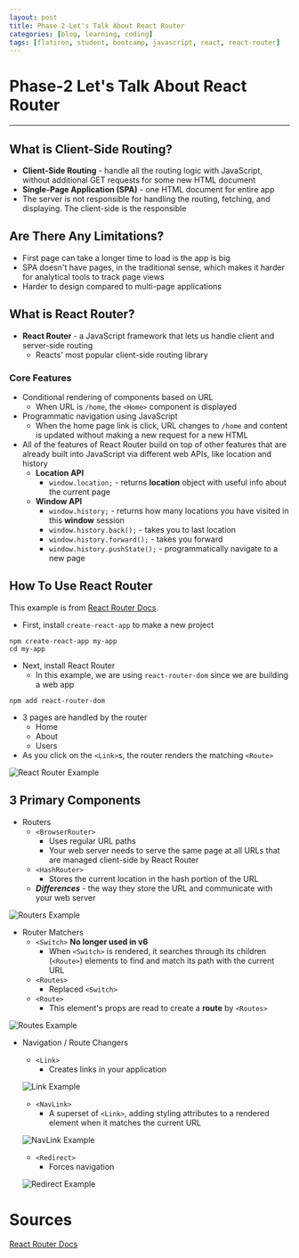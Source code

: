 ```yaml
---
layout: post
title: Phase 2-Let's Talk About React Router
categories: [blog, learning, coding]
tags: [flatiron, student, bootcamp, javascript, react, react-router] 
---
```

# Phase-2 Let's Talk About React Router
---
## What is Client-Side Routing?

- **Client-Side Routing** - handle all the routing logic with JavaScript, without additional GET requests for some new HTML document
- **Single-Page Application (SPA)** - one HTML document for entire app
- The server is not responsible for handling the routing, fetching, and displaying. The client-side is the responsible

## Are There Any Limitations?
- First page can take a longer time to load is the app is big
- SPA doesn't have pages, in the traditional sense, which makes it harder for analytical tools to track page views
- Harder to design compared to multi-page applications

## What is React Router?
- **React Router** - a JavaScript framework that lets us handle client and server-side routing
    - Reacts' most popular client-side routing library

### Core Features

- Conditional rendering of components based on URL
    - When URL is `/home`, the `<Home>` component is displayed
- Programmatic navigation using JavaScript
    - When the home page link is click, URL changes to `/home` and content is updated without making a new request for a new HTML
- All of the features of React Router build on top of other features that are already built into JavaScript via different web APIs, like location and history
    - **Location API**
        - `window.location;` - returns **location** object with useful info about the current page
    - **Window API**
        - `window.history;` - returns how many locations you have visited in this **window** session
        - `window.history.back();` - takes you to last location
        - `window.history.forward();` - takes you forward 
        - `window.history.pushState();` - programmatically navigate to a new page

## How To Use React Router 
This example is from [React Router Docs](https://v5.reactrouter.com/web/guides/quick-start).

- First, install `create-react-app` to make a new project

``` 
npm create-react-app my-app 
cd my-app
```

- Next, install React Router
    - In this example, we are using `react-router-dom` since we are building a web app

```
npm add react-router-dom
```

- 3 pages are handled by the router
    - Home
    - About
    - Users
- As you click on the `<Link>`s, the router renders the matching `<Route>`

![React Router Example](/assets/img/rr.png)

## 3 Primary Components

- Routers
    - `<BrowserRouter>`
        - Uses regular URL paths
        - Your web server needs to serve the same page at all URLs that are managed client-side by React Router
    - `<HashRouter>`
        - Stores the current location in the hash portion of the URL 
    - ***Differences*** - the way they store the URL and communicate with your web server

![Routers Example](/assets/img/import.png)

- Router Matchers
    - `<Switch>`  **No longer used in v6**
        - When `<Switch>` is rendered, it searches through its children (`<Route>`) elements to find and match its path with the current URL
    - `<Routes>`
        - Replaced `<Switch>`
    - `<Route>`
        - This element's props are read to create a **route** by `<Routes>`

![Routes Example](/assets/img/routes.png)

- Navigation / Route Changers
    - `<Link>`
        - Creates links in your application

    ![Link Example](/assets/img/link.png)



    - `<NavLink>`
        - A superset of `<Link>`, adding styling attributes to a rendered element when it matches the current URL 

    ![NavLink Example](/assets/img/navlink.png)

    - `<Redirect>`
        - Forces navigation

    ![Redirect Example](/assets/img/redirect.png)


# Sources
[React Router Docs](https://v5.reactrouter.com/web/guides/quick-start)
